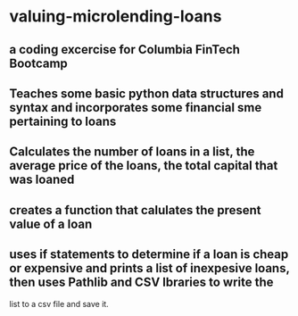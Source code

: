 # valuing-microlending-loans

## a coding excercise for Columbia FinTech Bootcamp
## Teaches some basic python data structures and syntax and incorporates some financial sme pertaining to loans 
## Calculates the number of loans in a list, the average price of the loans, the total capital that was loaned
## creates a function that calulates the present value of a loan 
## uses if statements to determine if a loan is cheap or expensive and prints a list of inexpesive loans, then uses Pathlib and CSV lbraries to write the 
list to a csv file and save it.
